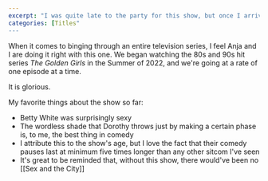 ```yaml
---
excerpt: "I was quite late to the party for this show, but once I arrived, they couldn't make me go home."
categories: [Titles"
---
```

When it comes to binging through an entire television series, I feel Anja and I are doing it right with this one. We began watching the 80s and 90s hit series _The Golden Girls_ in the Summer of 2022, and we're going at a rate of one episode at a time. 

It is glorious. 

My favorite things about the show so far:
- Betty White was surprisingly sexy
- The wordless shade that Dorothy throws just by making a certain phase is, to me, the best thing in comedy
- I attribute this to the show's age, but I love the fact that their comedy pauses last at minimum five times longer than any other sitcom I've seen
- It's great to be reminded that, without this show, there would've been no [[Sex and the City]]
